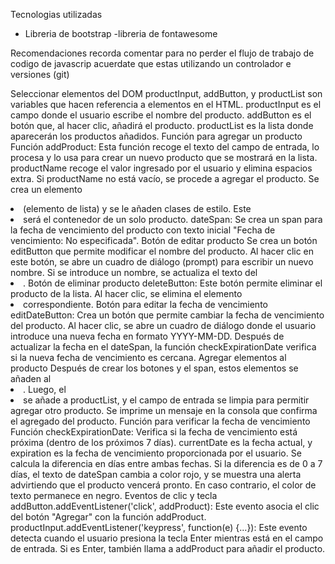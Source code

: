 Tecnologias utilizadas 
- Libreria de bootstrap
-libreria de fontawesome

Recomendaciones
 recorda comentar para no perder el flujo de trabajo de codigo de javascrip acuerdate que estas utilizando un controlador e versiones (git)






 Seleccionar elementos del DOM
productInput, addButton, y productList son variables que hacen referencia a elementos en el HTML.
productInput es el campo donde el usuario escribe el nombre del producto.
addButton es el botón que, al hacer clic, añadirá el producto.
productList es la lista donde aparecerán los productos añadidos.
Función para agregar un producto
Función addProduct: Esta función recoge el texto del campo de entrada, lo procesa y lo usa para crear un nuevo producto que se mostrará en la lista.
productName recoge el valor ingresado por el usuario y elimina espacios extra.
Si productName no está vacío, se procede a agregar el producto.
Se crea un elemento <li> (elemento de lista) y se le añaden clases de estilo. Este <li> será el contenedor de un solo producto.
dateSpan: Se crea un span para la fecha de vencimiento del producto con texto inicial "Fecha de vencimiento: No especificada".
Botón de editar producto
Se crea un botón editButton que permite modificar el nombre del producto. Al hacer clic en este botón, se abre un cuadro de diálogo (prompt) para escribir un nuevo nombre. Si se introduce un nombre, se actualiza el texto del <li>.
 Botón de eliminar producto
deleteButton: Este botón permite eliminar el producto de la lista. Al hacer clic, se elimina el elemento <li> correspondiente.
Botón para editar la fecha de vencimiento
editDateButton: Crea un botón que permite cambiar la fecha de vencimiento del producto. Al hacer clic, se abre un cuadro de diálogo donde el usuario introduce una nueva fecha en formato YYYY-MM-DD.
Después de actualizar la fecha en el dateSpan, la función checkExpirationDate verifica si la nueva fecha de vencimiento es cercana.
Agregar elementos al producto
Después de crear los botones y el span, estos elementos se añaden al <li>.
Luego, el <li> se añade a productList, y el campo de entrada se limpia para permitir agregar otro producto.
Se imprime un mensaje en la consola que confirma el agregado del producto.
Función para verificar la fecha de vencimiento
Función checkExpirationDate: Verifica si la fecha de vencimiento está próxima (dentro de los próximos 7 días).
currentDate es la fecha actual, y expiration es la fecha de vencimiento proporcionada por el usuario.
Se calcula la diferencia en días entre ambas fechas.
Si la diferencia es de 0 a 7 días, el texto de dateSpan cambia a color rojo, y se muestra una alerta advirtiendo que el producto vencerá pronto. En caso contrario, el color de texto permanece en negro.
 Eventos de clic y tecla
addButton.addEventListener('click', addProduct): Este evento asocia el clic del botón "Agregar" con la función addProduct.
productInput.addEventListener('keypress', function(e) {...}): Este evento detecta cuando el usuario presiona la tecla Enter mientras está en el campo de entrada. Si es Enter, también llama a addProduct para añadir el producto.

